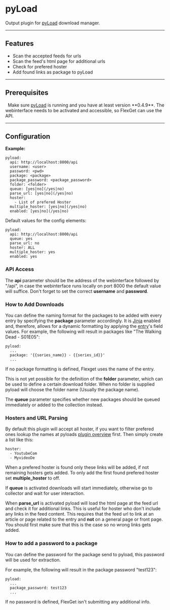 # pyLoad
Output plugin for [pyLoad](http://pyload.net/) download manager.


----
## Features
  * Scan the accepted feeds for urls
  * Scan the feed's html page for additional urls
  * Check for prefered hoster
  * Add found links as package to pyLoad



----
## Prerequisites
<div class="alert alert-info" role="alert">
  <span class="glyphicon glyphicon glyphicon-download-alt"></span>
  &nbsp;
Make sure <a href="http://pyload.net">pyLoad</a> is running and you have at least version **0.4.9**. The webinterface needs to be activated and accessible, so FlexGet can use the API.
</div>

----
## Configuration
**Example:**

```
pyload:
  api: http://localhost:8000/api
  username: <user>
  password: <pwd>
  package: <package>
  package_password: <package_password>
  folder: <folder>
  queue: [yes|no](/yes|no)
  parse_url: [yes|no](/yes|no)
  hoster:
    - List of prefered Hoster
  multiple_hoster: [yes|no](/yes|no)
  enabled: [yes|no](/yes|no)
```

Default values for the config elements:
```
pyload:
  api: http://localhost:8000/api
  queue: yes
  parse_url: no
  hoster: ALL
  multiple_hoster: yes
  enabled: yes
```


### API Access
The **api** parameter should be the address of the webinterface followed by "/api", in case the webinterface runs locally on port 8000 the default value will suffice.
Don't forget to set the correct **username** and **password**.

### How to Add Downloads
You can define the naming format for the packages to be added with every entry by specifying the **package** parameter accordingly. It is [Jinja](http://flexget.com/wiki/Jinja) enabled and, therefore, allows for a dynamic formatting by applying the [entry](http://flexget.com/wiki/Entry)'s field values.
For example, the following will result in packages like "The Walking Dead - S01E05":
```
pyload:
  ...
  package: '{{series_name}} - {{series_id}}'
  ...
```

If no package formatting is defined, Flexget uses the name of the entry.

This is not yet possible for the definition of the **folder** parameter, which can be used to define a certain download folder. When no folder is supplied pyload will choose the folder name (Usually the package name).

The **queue** parameter specifies whether new packages should be queued immediately or added to the collection instead.

### Hosters and URL Parsing
By default this plugin will accept all hoster, if you want to filter prefered ones lookup the names at pyloads [plugin overview](https://github.com/pyload/pyload/wiki/Supported-Hoster) first.
Then simply create a list like this:
```
hoster:
  - YoutubeCom
  - MyvideoDe
```

When a prefered hoster is found only these links will be added, if not remaining hosters gets added.
To only add the first found prefered hoster set **multiple_hoster** to off.

If **queue** is activated downloads will start immediately, otherwise go to collector and wait for user interaction.

When **parse_url** is activated pyload will load the html page at the feed url and check it for additional links. This is useful for hoster who don't include any links in the feed content. This requires that the feed url to link at an article or page related to the entry and **not** on a general page or front page. You should first make sure that this is the case so no wrong links gets added.

### How to add a password to a package
You can define the password for the package send to pyload, this password will be used for extraction.

For example, the following will result in the package password "test123":
```
pyload:
  ...
  package_password: test123
  ...
```

If no password is defined, FlexGet isn't submitting any additional info.